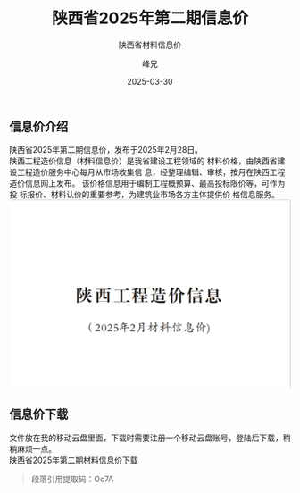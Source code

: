 ﻿---
layout:     post
title:      陕西省2025年第二期信息价
subtitle:   陕西省材料信息价
date:       2025-03-30
author:     峰兄
header-img: img/the-first.png
catalog: true
tags:
- 材料信息价
---
## 信息价介绍 ##
  陕西省2025年第二期信息价，发布于2025年2月28日。  
  陕西工程造价信息（材料信息价）是我省建设工程领域的
材料价格，由陕西省建设工程造价服务中心每月从市场收集信
息，经整理编辑、审核，按月在陕西工程造价信息网上发布。
该价格信息用于编制工程概预算、最高投标限价等，可作为投
标报价、材料认价的重要参考，为建筑业市场各方主体提供价
格信息服务。  
![2025年第二期信息价][1]

## 信息价下载 ##
文件放在我的移动云盘里面，下载时需要注册一个移动云盘账号，登陆后下载，稍稍麻烦一点。  
[陕西省2025年第二期材料信息价下载][2]  

> 段落引用提取码：Oc7A




  [1]: /img-post/2025-02.png
  [2]: https://caiyun.139.com/m/i?105CpW4PvIPhW